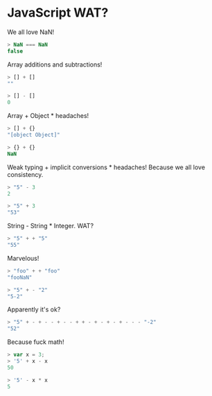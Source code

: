 # JavaScript WAT?

We all love NaN!
```javascript
> NaN === NaN
false
```

Array additions and subtractions!
```javascript
> [] + []
""
```
```javascript
> [] - []
0
```

Array + Object * headaches!
```javascript
> [] + {}
"[object Object]"
```
```javascript
> {} + {}
NaN
```

Weak typing + implicit conversions * headaches! Because we all love consistency.
```javascript
> "5" - 3
2
```
```javascript
> "5" + 3
"53"
```

String - String * Integer. WAT?
```javascript
> "5" + + "5"
"55"
```

Marvelous!
```javascript
> "foo" + + "foo"
"fooNaN"
```
```javascript
> "5" + - "2"
"5-2"
```

Apparently it's ok?
```javascript
> "5" + - + - - + - - + + - + - + - + - - - "-2"
"52"
```

Because fuck math!
```javascript
> var x = 3;
> '5' + x - x
50
```
```javascript
> '5' - x * x
5
```
